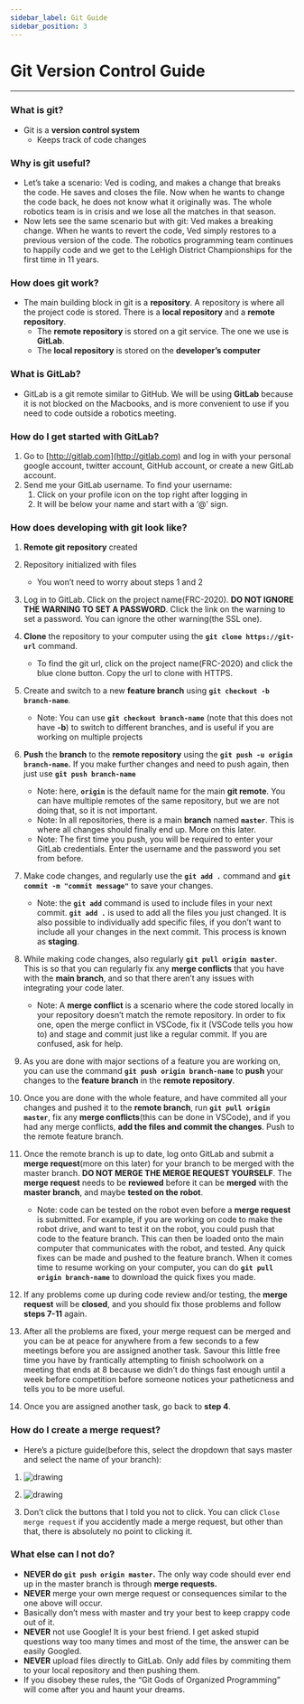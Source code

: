 ```yaml
---
sidebar_label: Git Guide
sidebar_position: 3
---
```


# Git Version Control Guide

---

### What is git?

- Git is a **version control system**
  - Keeps track of code changes

### Why is git useful?

- Let’s take a scenario: Ved is coding, and makes a change that breaks the code. He saves and closes the file. Now when he wants to change the code back, he does not know what it originally was. The whole robotics team is in crisis and we lose all the matches in that season.
- Now lets see the same scenario but with git: Ved makes a breaking change. When he wants to revert the code, Ved simply restores to a previous version of the code. The robotics programming team continues to happily code and we get to the LeHigh District Championships for the first time in 11 years.

### How does git work?

- The main building block in git is a **repository**. A repository is where all the project code is stored. There is a **local repository** and a **remote repository**.
  - The **remote repository** is stored on a git service. The one we use is **GitLab**.
  - The **local repository** is stored on the **developer’s computer**

### What is GitLab?

- GitLab is a git remote similar to GitHub. We will be using **GitLab** because it is not blocked on the Macbooks, and is more convenient to use if you need to code outside a robotics meeting.

### How do I get started with GitLab?

1. Go to [http://gitlab.com](http://gitlab.com) and log in with your personal google account, twitter account, GitHub account, or create a new GitLab account.
2. Send me your GitLab username. To find your username:
   1. Click on your profile icon on the top right after logging in
   2. It will be below your name and start with a ‘@’ sign.

### How does developing with git look like?

1. **Remote git repository** created
2. Repository initialized with files
   - You won’t need to worry about steps 1 and 2
3. Log in to GitLab. Click on the project name(FRC-2020). **DO NOT IGNORE THE WARNING TO SET A PASSWORD**. Click the link on the warning to set a password. You can ignore the other warning(the SSL one).
4. **Clone** the repository to your computer using the **`git clone https://git-url`** command.
   - To find the git url, click on the project name(FRC-2020) and click the blue clone button. Copy the url to clone with HTTPS.
5. Create and switch to a new **feature branch** using **`git checkout -b branch-name`**.

   - Note: You can use **`git checkout branch-name`** (note that this does not have **-b**) to switch to different branches, and is useful if you are working on multiple projects

6. **Push** the **branch** to the **remote repository** using the **`git push -u origin branch-name`.** If you make further changes and need to push again, then just use **`git push branch-name`**

   - Note: here, **`origin`** is the default name for the main **git remote**. You can have multiple remotes of the same repository, but we are not doing that, so it is not important.
   - Note: In all repositories, there is a main **branch** named **`master`**. This is where all changes should finally end up. More on this later.
   - Note: The first time you push, you will be required to enter your GitLab credentials. Enter the username and the password you set from before.

7. Make code changes, and regularly use the **`git add .`** command and **`git commit -m "commit message"`** to save your changes.

   - Note: the **`git add`** command is used to include files in your next commit. **`git add .`** is used to add all the files you just changed. It is also possible to individually add specific files, if you don’t want to include all your changes in the next commit. This process is known as **staging**.

8. While making code changes, also regularly **`git pull origin master`**. This is so that you can regularly fix any **merge conflicts** that you have with the **main branch**, and so that there aren’t any issues with integrating your code later.

   - Note: A **merge conflict** is a scenario where the code stored locally in your repository doesn’t match the remote repository. In order to fix one, open the merge conflict in VSCode, fix it (VSCode tells you how to) and stage and commit just like a regular commit. If you are confused, ask for help.

9. As you are done with major sections of a feature you are working on, you can use the command **`git push origin branch-name`** to **push** your changes to the **feature branch** in the **remote repository**.
10. Once you are done with the whole feature, and have commited all your changes and pushed it to the **remote branch**, run **`git pull origin master`**, fix any **merge conflicts**(this can be done in VSCode), and if you had any merge conflicts, **add the files and commit the changes**. Push to the remote feature branch.
11. Once the remote branch is up to date, log onto GitLab and submit a **merge request**(more on this later) for your branch to be merged with the master branch. **DO NOT MERGE THE MERGE REQUEST YOURSELF**. The **merge request** needs to be **reviewed** before it can be **merged** with the **master branch**, and maybe **tested on the robot**.

    - Note: code can be tested on the robot even before a **merge request** is submitted. For example, if you are working on code to make the robot drive, and want to test it on the robot, you could push that code to the feature branch. This can then be loaded onto the main computer that communicates with the robot, and tested. Any quick fixes can be made and pushed to the feature branch. When it comes time to resume working on your computer, you can do **`git pull origin branch-name`** to download the quick fixes you made.

12. If any problems come up during code review and/or testing, the **merge request** will be **closed**, and you should fix those problems and follow **steps 7-11** again.
13. After all the problems are fixed, your merge request can be merged and you can be at peace for anywhere from a few seconds to a few meetings before you are assigned another task. Savour this little free time you have by frantically attempting to finish schoolwork on a meeting that ends at 8 because we didn’t do things fast enough until a week before competition before someone notices your patheticness and tells you to be more useful.
14. Once you are assigned another task, go back to **step 4**.

### How do I create a merge request?

- Here’s a picture guide(before this, select the dropdown that says master and select the name of your branch):

1. ![drawing](/img/programming/git-guide/image1.png)

1. ![drawing](/img/programming/git-guide/image2.png)

1. Don’t click the buttons that I told you not to click. You can click `Close merge request` if you accidently made a merge request, but other than that, there is absolutely no point to clicking it.

### What else can I not do?

- **NEVER **do `git push origin master`**.** The only way code should ever end up in the master branch is through **merge requests.**
- **NEVER** merge your own merge request or consequences similar to the one above will occur.
- Basically don’t mess with master and try your best to keep crappy code out of it.
- **NEVER** not use Google! It is your best friend. I get asked stupid questions way too many times and most of the time, the answer can be easily Googled.
- **NEVER** upload files directly to GitLab. Only add files by commiting them to your local repository and then pushing them.
- If you disobey these rules, the “Git Gods of Organized Programming” will come after you and haunt your dreams.
